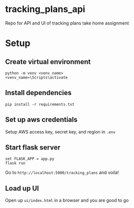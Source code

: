 # tracking_plans_api
Repo for API and UI of tracking plans take home assignment


# Setup
## Create virtual environment
```
python -m venv <venv_name>
<venv_name>\Scripts\activate
```

## Install dependencies
```
pip install -r requirements.txt
```

## Set up aws credentials
Setup AWS access key, secret key, and region in `.env`

## Start flask server
```
set FLASK_APP = app.py
flask run
```

Go to `http://localhost:5000/tracking_plans` and voila!

## Load up UI
Open up `ui/index.html` in a browser and you are good to go
